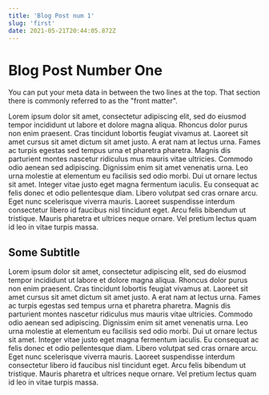 ```yaml
---
title: 'Blog Post num 1'
slug: 'first'
date: 2021-05-21T20:44:05.872Z
---
```

# Blog Post Number One
You can put your meta data in between the two lines at the top. That section there is commonly referred to as the "front matter". 

Lorem ipsum dolor sit amet, consectetur adipiscing elit, sed do eiusmod tempor incididunt ut labore et dolore magna aliqua. Rhoncus dolor purus non enim praesent. Cras tincidunt lobortis feugiat vivamus at. Laoreet sit amet cursus sit amet dictum sit amet justo. A erat nam at lectus urna. Fames ac turpis egestas sed tempus urna et pharetra pharetra. Magnis dis parturient montes nascetur ridiculus mus mauris vitae ultricies. Commodo odio aenean sed adipiscing. Dignissim enim sit amet venenatis urna. Leo urna molestie at elementum eu facilisis sed odio morbi. Dui ut ornare lectus sit amet. Integer vitae justo eget magna fermentum iaculis. Eu consequat ac felis donec et odio pellentesque diam. Libero volutpat sed cras ornare arcu. Eget nunc scelerisque viverra mauris. Laoreet suspendisse interdum consectetur libero id faucibus nisl tincidunt eget. Arcu felis bibendum ut tristique. Mauris pharetra et ultrices neque ornare. Vel pretium lectus quam id leo in vitae turpis massa.

## Some Subtitle

Lorem ipsum dolor sit amet, consectetur adipiscing elit, sed do eiusmod tempor incididunt ut labore et dolore magna aliqua. Rhoncus dolor purus non enim praesent. Cras tincidunt lobortis feugiat vivamus at. Laoreet sit amet cursus sit amet dictum sit amet justo. A erat nam at lectus urna. Fames ac turpis egestas sed tempus urna et pharetra pharetra. Magnis dis parturient montes nascetur ridiculus mus mauris vitae ultricies. Commodo odio aenean sed adipiscing. Dignissim enim sit amet venenatis urna. Leo urna molestie at elementum eu facilisis sed odio morbi. Dui ut ornare lectus sit amet. Integer vitae justo eget magna fermentum iaculis. Eu consequat ac felis donec et odio pellentesque diam. Libero volutpat sed cras ornare arcu. Eget nunc scelerisque viverra mauris. Laoreet suspendisse interdum consectetur libero id faucibus nisl tincidunt eget. Arcu felis bibendum ut tristique. Mauris pharetra et ultrices neque ornare. Vel pretium lectus quam id leo in vitae turpis massa.
